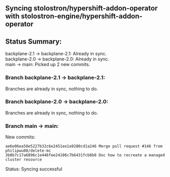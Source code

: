 ## Syncing stolostron/hypershift-addon-operator with stolostron-engine/hypershift-addon-operator

## Status Summary:

backplane-2.1 -> backplane-2.1: Already in sync.  
backplane-2.0 -> backplane-2.0: Already in sync.  
main -> main: Picked up 2 new commits.  

### Branch backplane-2.1 -> backplane-2.1:

Branches are already in sync, nothing to do.

### Branch backplane-2.0 -> backplane-2.0:

Branches are already in sync, nothing to do.

### Branch main -> main:

New commits:

```
ae6e06ea58e5227b32c6e2451ee1a9280cd1a246 Merge pull request #146 from philipwu08/delete-mc
3b0b7c17a6896c1e446fee24106c7b6431fcb8b8 Doc how to recreate a managed cluster resource
```

Status: Syncing successful
